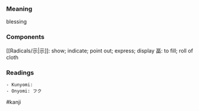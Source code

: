 ### Meaning

blessing

### Components

[[Radicals/示|示]]: show; indicate; point out; express; display 畐: to fill; roll of cloth

### Readings

```
- Kunyomi: 
- Onyomi: フク
```

#kanji